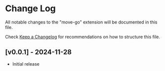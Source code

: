 # Change Log

All notable changes to the "move-go" extension will be documented in this file.

Check [Keep a Changelog](http://keepachangelog.com/) for recommendations on how to structure this file.

## [v0.0.1] - 2024-11-28

- Initial release